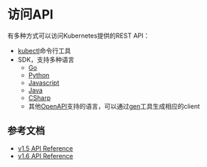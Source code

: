 # 访问API

有多种方式可以访问Kubernetes提供的REST API：

- [kubectl](kubectl.md)命令行工具
- SDK，支持多种语言
  - [Go](https://github.com/kubernetes/client-go)
  - [Python](https://github.com/kubernetes-incubator/client-python)
  - [Javascript](https://github.com/kubernetes-client/javascript)
  - [Java](https://github.com/kubernetes-client/java)
  - [CSharp](https://github.com/kubernetes-client/csharp)
  - 其他[OpenAPI](https://www.openapis.org/)支持的语言，可以通过[gen](https://github.com/kubernetes-client/gen)工具生成相应的client

## 参考文档

- [v1.5 API Reference](https://kubernetes.io/docs/api-reference/v1.5/)
- [v1.6 API Reference](https://kubernetes.io/docs/api-reference/v1.6)
